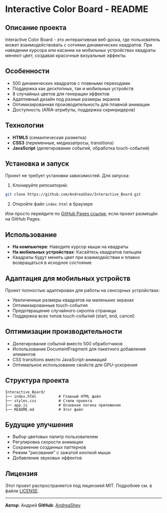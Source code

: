 # Interactive Color Board - README

## Описание проекта
Interactive Color Board - это интерактивная веб-доска, где пользователь может взаимодействовать с сотнями динамических квадратов. При наведении курсора или касании на мобильных устройствах квадраты меняют цвет, создавая красочные визуальные эффекты.

## Особенности
- 500 динамических квадратов с плавными переходами
- Поддержка как десктопных, так и мобильных устройств
- 8 случайных цветов для генерации эффектов
- Адаптивный дизайн под разные размеры экранов
- Оптимизированная производительность для плавной анимации
- Доступность (ARIA-атрибуты, поддержка скринридеров)

## Технологии
- **HTML5** (семантическая разметка)
- **CSS3** (переменные, медиазапросы, transitions)
- **JavaScript** (делегирование событий, обработка touch-событий)

## Установка и запуск
Проект не требует установки зависимостей. Для запуска:

1. Клонируйте репозиторий:
```bash
git clone https://github.com/AndreaShev/Interactive_Board.git
```

2. Откройте файл `index.html` в браузере

Или просто перейдите по [GitHub Pages ссылке](https://andreashev.github.io/Interactive_Board/), если проект размещён на GitHub Pages.

## Использование
- **На компьютере**: Наводите курсор мыши на квадраты
- **На мобильных устройствах**: Касайтесь квадратов пальцем
- Квадраты будут менять цвет при взаимодействии и плавно возвращаться в исходное состояние

## Адаптация для мобильных устройств
Проект полностью адаптирован для работы на сенсорных устройствах:
- Увеличенные размеры квадратов на маленьких экранах
- Оптимизированные touch-события
- Предотвращение случайного скролла страницы
- Поддержка всех типов touch-событий (start, end, cancel)

## Оптимизации производительности
- Делегирование событий вместо 500 обработчиков
- Использование DocumentFragment для пакетного добавления элементов
- CSS transitions вместо JavaScript-анимаций
- Оптимальное использование свойств для GPU-ускорения

## Структура проекта
```
Interactive_Board/
├── index.html          # Главный HTML файл
├── styles.css          # Стили проекта
├── app.js              # Основная логика приложения
├── README.md           # Этот файл
```

## Будущие улучшения
- Выбор цветовых палитр пользователем
- Регулировка скорости анимации
- Сохранение созданных паттернов
- Режим "рисования" с зажатой кнопкой мыши
- Добавление звуковых эффектов

## Лицензия
Этот проект распространяется под лицензией MIT. Подробнее см. в файле [LICENSE](LICENSE).

---
**Автор**: Андрей
**GitHub**: [AndreaShev](https://github.com/AndreaShev)  
